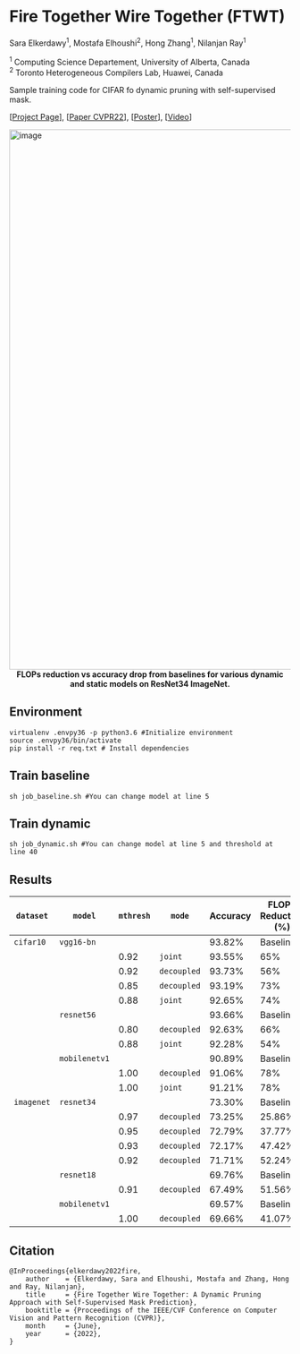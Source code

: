 # Fire Together Wire Together (FTWT)

Sara Elkerdawy<sup>1</sup>, Mostafa Elhoushi<sup>2</sup>, Hong Zhang<sup>1</sup>, Nilanjan Ray<sup>1</sup>

<sup>1</sup> Computing Science Departement, University of Alberta, Canada\
<sup>2</sup> Toronto Heterogeneous Compilers Lab, Huawei, Canada

Sample training code for CIFAR fo dynamic pruning with self-supervised mask.

[[Project Page](https://selkerdawy.github.io/FTWT/)], [[Paper CVPR22](https://arxiv.org/abs/2110.08232)], [[Poster](docs/assets/img/CVPR22_PosterID178a_PaperID3265.pdf)], [[Video](#)]


<img width="965" alt="image" src="https://user-images.githubusercontent.com/1451293/170155960-9c5e133e-8212-45fd-8a72-6c1fc84ef12d.png">
<figcaption align = "center"><b>FLOPs reduction vs accuracy drop from baselines for various dynamic and static models on ResNet34 ImageNet.</b></figcaption>

## Environment
```
virtualenv .envpy36 -p python3.6 #Initialize environment
source .envpy36/bin/activate
pip install -r req.txt # Install dependencies
```
  
## Train baseline
```
sh job_baseline.sh #You can change model at line 5
```
  
## Train dynamic
```
sh job_dynamic.sh #You can change model at line 5 and threshold at line 40
```

## Results

| `dataset`  | `model`       | `mthresh`   | `mode`      | Accuracy | FLOPS Reduction (%) |
| ---------- | ------------- | ----------- | ----------- | -------- | ------------------- |
| `cifar10`  | `vgg16-bn`    |             |             | 93.82%   | Baseline            |
|            |               | 0.92        | `joint`     | 93.55%   | 65%                 |
|            |               | 0.92        | `decoupled` | 93.73%   | 56%                 |
|            |               | 0.85        | `decoupled` | 93.19%   | 73%                 |
|            |               | 0.88        | `joint`     | 92.65%   | 74%                 |
|            | `resnet56`    |             |             | 93.66%   | Baseline            |
|            |               | 0.80        | `decoupled` | 92.63%   | 66%                 |
|            |               | 0.88        | `joint`     | 92.28%   | 54%                 |
|            | `mobilenetv1` |             |             | 90.89%   | Baseline            |
|            |               | 1.00        | `decoupled` | 91.06%   | 78%                 |
|            |               | 1.00        | `joint`     | 91.21%   | 78%                 |
| `imagenet` | `resnet34`    |             |             | 73.30%   | Baseline            |
|            |               | 0.97        | `decoupled` | 73.25%   | 25.86%              |
|            |               | 0.95        | `decoupled` | 72.79%   | 37.77%              |
|            |               | 0.93        | `decoupled` | 72.17%   | 47.42%              |
|            |               | 0.92        | `decoupled` | 71.71%   | 52.24%              |
|            | `resnet18`    |             |             | 69.76%   | Baseline            |
|            |               | 0.91        | `decoupled` | 67.49%   | 51.56%              |
|            | `mobilenetv1` |             |             | 69.57%   | Baseline            |
|            |               | 1.00        | `decoupled` | 69.66%   | 41.07%              |


## Citation
```
@InProceedings{elkerdawy2022fire,
    author    = {Elkerdawy, Sara and Elhoushi, Mostafa and Zhang, Hong and Ray, Nilanjan},
    title     = {Fire Together Wire Together: A Dynamic Pruning Approach with Self-Supervised Mask Prediction},
    booktitle = {Proceedings of the IEEE/CVF Conference on Computer Vision and Pattern Recognition (CVPR)},
    month     = {June},
    year      = {2022},
}
```
